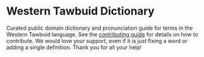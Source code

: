 
# Western Tawbuid Dictionary

Curated public domain dictionary and pronunciation guide for terms in the Western Tawbuid language. See the [contributing guide](https://github.com/drumworkteam/term/blob/make/.github/contributing.md) for details on how to contribute. We would love your support, even if it is just fixing a word or adding a single definition. Thank you for all your help!